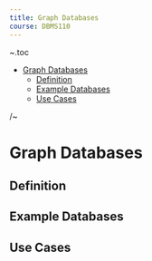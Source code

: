 ```yaml
---
title: Graph Databases
course: DBMS110
---
```


~.toc

- [Graph Databases](#graph-databases)
  - [Definition](#definition)
  - [Example Databases](#example-databases)
  - [Use Cases](#use-cases)

/~

# Graph Databases

## Definition

## Example Databases

## Use Cases
